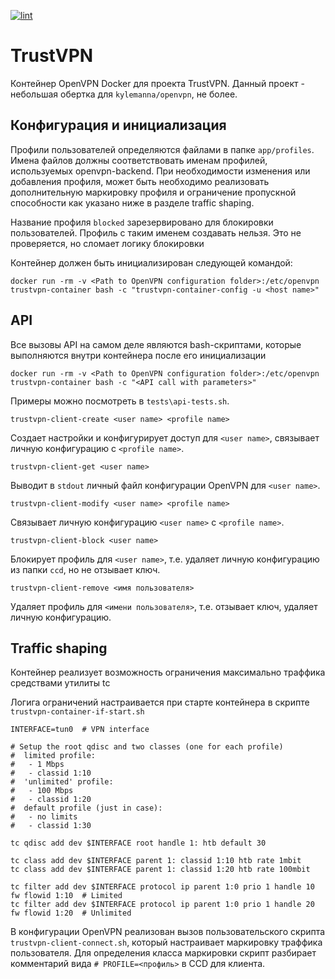 [![lint](https://github.com/maxirmx/trustvpn-container/actions/workflows/lint.yml/badge.svg)](https://github.com/maxirmx/trustvpn-container/actions/workflows/lint.yml)

# TrustVPN
Контейнер OpenVPN Docker для проекта TrustVPN.
Данный проект - небольшая обертка для ```kylemanna/openvpn```, не более.

## Конфигурация и инициализация

Профили пользователей определяются файлами в папке ```app/profiles```. Имена файлов должны соответствовать именам профилей, используемых openvpn-backend. При необходимости изменения или добавления профиля, может быть необходимо реализовать дополнительную маркировку профиля и ограничение пропускной способности как указано ниже в разделе traffic shaping.

Название профиля ```blocked``` зарезервировано для блокировки пользователей. Профиль с таким именем создавать нельзя. Это не проверяется, но сломает логику блокировки

Контейнер должен быть инициализирован следующей командой:
```
docker run -rm -v <Path to OpenVPN configuration folder>:/etc/openvpn trustvpn-container bash -c "trustvpn-container-config -u <host name>"
```

## API

Все вызовы API на самом деле являются bash-скриптами, которые выполняются внутри контейнера после его инициализации
```
docker run -rm -v <Path to OpenVPN configuration folder>:/etc/openvpn trustvpn-container bash -c "<API call with parameters>"
```
Примеры можно посмотреть в ```tests\api-tests.sh```.

```
trustvpn-client-create <user name> <profile name>
```
Создает настройки и конфигурирует доступ  для ```<user name>```, связывает личную конфигурацию с ```<profile name>```.

```
trustvpn-client-get <user name>
```
Выводит в ```stdout``` личный файл конфигурации OpenVPN для ```<user name>```.

```
trustvpn-client-modify <user name> <profile name>
```
Связывает личную конфигурацию ```<user name>``` с ```<profile name>```.

```
trustvpn-client-block <user name>
```
Блокирует профиль для ```<user name>```, т.е. удаляет личную конфигурацию из папки ```ccd```, но не отзывает ключ.

```
trustvpn-client-remove <имя пользователя>
```
Удаляет профиль для ```<имени пользователя>```, т.е. отзывает ключ, удаляет личную конфигурацию.

## Traffic shaping

Контейнер реализует возможность ограничения максимально траффика средствами утилиты tc

Логига ограничений наcтраивается при старте контейнера в скрипте ```trustvpn-container-if-start.sh```

```
INTERFACE=tun0  # VPN interface

# Setup the root qdisc and two classes (one for each profile)
#  limited profile:
#   - 1 Mbps
#   - classid 1:10
#  'unlimited' profile:
#   - 100 Mbps
#   - classid 1:20
#  default profile (just in case):
#   - no limits
#   - classid 1:30

tc qdisc add dev $INTERFACE root handle 1: htb default 30

tc class add dev $INTERFACE parent 1: classid 1:10 htb rate 1mbit
tc class add dev $INTERFACE parent 1: classid 1:20 htb rate 100mbit

tc filter add dev $INTERFACE protocol ip parent 1:0 prio 1 handle 10 fw flowid 1:10  # Limited
tc filter add dev $INTERFACE protocol ip parent 1:0 prio 1 handle 20 fw flowid 1:20  # Unlimited

```

В конфигурации OpenVPN реализован вызов пользовательского скрипта ```trustvpn-client-connect.sh```, который настраивает маркировку траффика пользователя.
Для определения класса маркировки скрипт разбирает комментарий вида ```# PROFILE=<профиль>``` в CCD для клиента.
